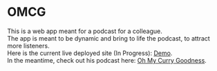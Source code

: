# OMCG
This is a web app meant for a podcast for a colleague. </br>
The app is meant to be dynamic and bring to life the podcast, to attract more listeners. </br>
Here is the current live deployed site (In Progress): [Demo](https://ohmycurrygoodness.netlify.app/). </br>
In the meantime, check out his podcast here: [Oh My Curry Goodness](https://open.spotify.com/show/3BXqybNOCVXS0nfpAxLVFT?si=5a3cb6ed80804cbd&nd=1&dlsi=45d21a45dbc84914). 
